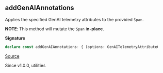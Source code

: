 ## addGenAIAnnotations

Applies the specified GenAI telemetry attributes to the provided `Span`.

**NOTE**: This method will mutate the `Span` **in-place**.

**Signature**

```ts
declare const addGenAIAnnotations: { (options: GenAITelemetryAttributeOptions): (span: Span) => void; (span: Span, options: GenAITelemetryAttributeOptions): void; }
```

[Source](https://github.com/Effect-TS/effect/tree/main/packages/ai/ai/src/AiTelemetry.ts#L271)

Since v1.0.0, utilities
